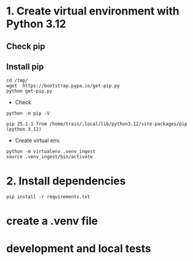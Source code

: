 #  1. Create virtual environment with Python 3.12
## Check pip

## Install pip
```commandline
cd /tmp/
wget  https://bootstrap.pypa.io/get-pip.py
python get-pip.py
```
- Check
```commandline
python -m pip -V
 
pip 25.1.1 from /home/train/.local/lib/python3.12/site-packages/pip (python 3.12)
```
- Create virtual env.
```commandline
python -m virtualenv .venv_ingest
source .venv_ingest/bin/activate
```
# 2.  Install dependencies
```commandline
pip install -r requirements.txt
```

# create a .venv file


# development and local tests